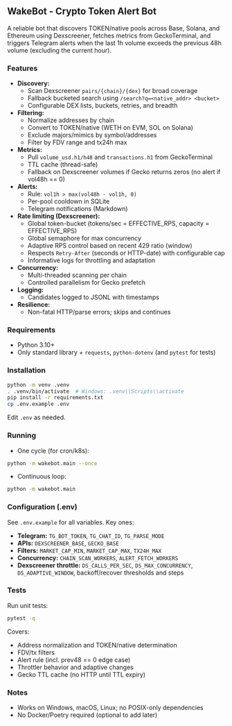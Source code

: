 ## WakeBot - Crypto Token Alert Bot

A reliable bot that discovers TOKEN/native pools across Base, Solana, and Ethereum using Dexscreener, fetches metrics from GeckoTerminal, and triggers Telegram alerts when the last 1h volume exceeds the previous 48h volume (excluding the current hour).

### Features
- **Discovery:**
  - Scan Dexscreener `pairs/{chain}/{dex}` for broad coverage
  - Fallback bucketed search using `/search?q=<native_addr> <bucket>`
  - Configurable DEX lists, buckets, retries, and breadth
- **Filtering:**
  - Normalize addresses by chain
  - Convert to TOKEN/native (WETH on EVM, SOL on Solana)
  - Exclude majors/mimics by symbol/addresses
  - Filter by FDV range and tx24h max
- **Metrics:**
  - Pull `volume_usd.h1/h48` and `transactions.h1` from GeckoTerminal
  - TTL cache (thread-safe)
  - Fallback on Dexscreener volumes if Gecko returns zeros (no alert if vol48h == 0)
- **Alerts:**
  - Rule: `vol1h > max(vol48h - vol1h, 0)`
  - Per-pool cooldown in SQLite
  - Telegram notifications (Markdown)
- **Rate limiting (Dexscreener):**
  - Global token-bucket (tokens/sec = EFFECTIVE_RPS, capacity = EFFECTIVE_RPS)
  - Global semaphore for max concurrency
  - Adaptive RPS control based on recent 429 ratio (window)
  - Respects `Retry-After` (seconds or HTTP-date) with configurable cap
  - Informative logs for throttling and adaptation
- **Concurrency:**
  - Multi-threaded scanning per chain
  - Controlled parallelism for Gecko prefetch
- **Logging:**
  - Candidates logged to JSONL with timestamps
- **Resilience:**
  - Non-fatal HTTP/parse errors; skips and continues

### Requirements
- Python 3.10+
- Only standard library + `requests`, `python-dotenv` (and `pytest` for tests)

### Installation
```bash
python -m venv .venv
. .venv/bin/activate  # Windows: .venv\\Scripts\\activate
pip install -r requirements.txt
cp .env.example .env
```

Edit `.env` as needed.

### Running
- One cycle (for cron/k8s):
```bash
python -m wakebot.main --once
```
- Continuous loop:
```bash
python -m wakebot.main
```

### Configuration (.env)
See `.env.example` for all variables. Key ones:
- **Telegram:** `TG_BOT_TOKEN`, `TG_CHAT_ID`, `TG_PARSE_MODE`
- **APIs:** `DEXSCREENER_BASE`, `GECKO_BASE`
- **Filters:** `MARKET_CAP_MIN`, `MARKET_CAP_MAX`, `TX24H_MAX`
- **Concurrency:** `CHAIN_SCAN_WORKERS`, `ALERT_FETCH_WORKERS`
- **Dexscreener throttle:** `DS_CALLS_PER_SEC`, `DS_MAX_CONCURRENCY`, `DS_ADAPTIVE_WINDOW`, backoff/recover thresholds and steps

### Tests
Run unit tests:
```bash
pytest -q
```

Covers:
- Address normalization and TOKEN/native determination
- FDV/tx filters
- Alert rule (incl. prev48 == 0 edge case)
- Throttler behavior and adaptive changes
- Gecko TTL cache (no HTTP until TTL expiry)

### Notes
- Works on Windows, macOS, Linux; no POSIX-only dependencies
- No Docker/Poetry required (optional to add later)
